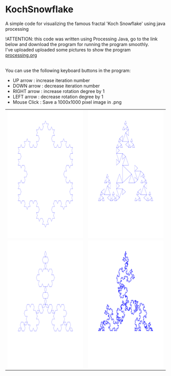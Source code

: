 # KochSnowflake
A simple code for visualizing the famous fractal 'Koch Snowflake' using java processing
<p>!ATTENTION: this code was written using Processing Java, go to the link below and download the program for running the program smoothly.</br>I've uploaded uploaded some pictures to show the program
<br><a href="processing.org">processing.org</a></p>
<p>
<br>
You can use the following keyboard buttons in the program:
  <ul>
<li>UP arrow : increase iteration number</li>
<li>DOWN arrow : decrease iteration number</li>
<li>RIGHT arrow : increase rotation degree by 1</li>
<li>LEFT arrow : decrease rotation degree by 1</li>
<li>Mouse Click : Save a 1000x1000 pixel image in .png</li>
    </ul>
</p>
<table>
  <tr>
    <td><img src="koch_snowflake_angle=60_n=4.png" alt="iteration=4 angle=60" width="400" height="400"></td>
    <td><img src="koch_snowflake_angle=240_n=4.png" alt="iteration=4 angle=240" width="400" height="400"></td>
  </tr>
  <tr>
    <td><img src="koch_snowflake_angle=300_n=4.png" alt="iteration=4 angle=300" width="400" height="400"></td>
    <td><img src="koch_snowflake_angle=267_n=9.png" alt="iteration=9 angle=267" width="400" height="400"></td>
  </tr>
</table>
